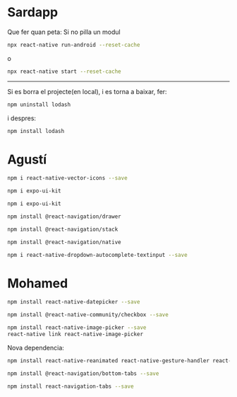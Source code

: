 # Sardapp

Que fer quan peta: Si no pilla un modul
```bash
npx react-native run-android --reset-cache
```
o 
```bash
npx react-native start --reset-cache
```

--------------------------------------------
Si es borra el projecte(en local), i es torna a baixar, fer:
```bash
npm uninstall lodash
```
i despres:
```bash
npm install lodash
```

# Agustí
```bash
npm i react-native-vector-icons --save
```

```bash
npm i expo-ui-kit
```

```bash
npm i expo-ui-kit
```

```bash
npm install @react-navigation/drawer
```

```bash
npm install @react-navigation/stack
```

```bash
npm install @react-navigation/native
```

```bash
npm i react-native-dropdown-autocomplete-textinput --save
```

# Mohamed
```bash
npm install react-native-datepicker --save
```

```bash
npm install @react-native-community/checkbox --save
```
```bash
npm install react-native-image-picker --save
react-native link react-native-image-picker
```

Nova dependencia:
```bash
npm install react-native-reanimated react-native-gesture-handler react-native-screens react-native-safe-area-context @react-native-community/masked-view
```

```bash
npm install @react-navigation/bottom-tabs --save
```

```bash
npm install react-navigation-tabs --save
```
